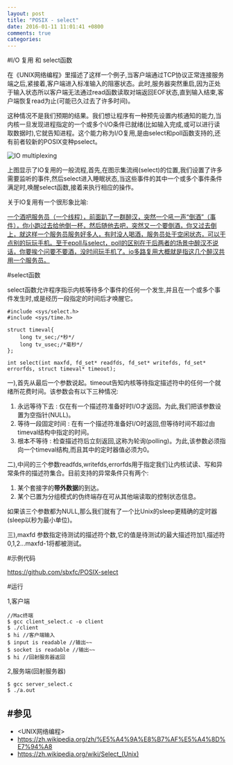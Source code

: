 ```yaml
---
layout: post
title: "POSIX - select"
date: 2016-01-11 11:01:41 +0800
comments: true
categories: 
---
```


#I/O 复用 和 select函数



在《UNIX网络编程》里描述了这样一个例子,当客户端通过TCP协议正常连接服务端之后,紧接着,客户端进入标准输入的阻塞状态。此时,服务器突然重启,因为正处于输入状态所以客户端无法通过read函数读取对端返回EOF状态,直到输入结束,客户端恢复read为止(可能已久过去了许多时间)。

这种情况不是我们预期的结果。我们想让程序有一种预先设置内核通知的能力,当内核一旦发现进程指定的一个或多个I/O条件已就绪(比如输入完成,或可以进行读取数据时),它就告知进程。这个能力称为I/O复用,是由select和poll函数支持的,还有前者较新的POSIX变种pselect。

![IO multiplexing](/images/2016/1/io_multiplexing.png)

上图显示了IO复用的一般流程,首先,在图示集流阀(select)的位置,我们设置了许多需要监听的事件,然后select进入睡眠状态,当这些事件的其中一个或多个事件条件满足时,唤醒select函数,接着来执行相应的操作。

关于IO复用有一个很形象比喻:

[一个酒吧服务员（一个线程），前面趴了一群醉汉，突然一个吼一声“倒酒”（事件），你小跑过去给他倒一杯，然后随他去吧，突然又一个要倒酒，你又过去倒上，就这样一个服务员服务好多人，有时没人喝酒，服务员处于空闲状态，可以干点别的玩玩手机。至于epoll与select，poll的区别在于后两者的场景中醉汉不说话，你要挨个问要不要酒，没时间玩手机了。io多路复用大概就是指这几个醉汉共用一个服务员。](http://www.zhihu.com/question/32163005/answer/55687802)

#select函数

select函数允许程序指示内核等待多个事件的任何一个发生,并且在一个或多个事件发生时,或是经历一段指定的时间后才唤醒它。

	#include <sys/select.h>
	#include <sys/time.h>
	
	struct timeval{
		long tv_sec;/*秒*/
		long tv_usec;/*毫秒*/
	};
	
	int select(int maxfd, fd_set* readfds, fd_set* writefds, fd_set* errorfds, struct timeval* timeout);

一),首先从最后一个参数说起。timeout告知内核等待指定描述符中的任何一个就绪所花费时间。该参数会有以下三种情况:

1. 永远等待下去 : 仅在有一个描述符准备好时I/O才返回。为此,我们把该参数设置为空指针(NULL)。
2. 等待一段固定时间 : 在有一个描述符准备好I/O时返回,但等待时间不超过由timeval结构中指定的时间。
3. 根本不等待 : 检查描述符后立刻返回,这称为轮询(polling)。为此,该参数必须指向一个timeval结构,而且其中的定时器值必须为0。

二),中间的三个参数readfds,writefds,errorfds用于指定我们让内核试读、写和异常条件的描述符集合。目前支持的异常条件只有两个:

1. 某个套接字的**带外数据**的到达。
2. 某个已置为分组模式的伪终端存在可从其他端读取的控制状态信息。

如果该三个参数都为NULL,那么我们就有了一个比Unix的sleep更精确的定时器(sleep以秒为最小单位)。

三),maxfd 参数指定待测试的描述符个数,它的值是待测试的最大描述符加1,描述符0,1,2...maxfd-1将都被测试。
	
#示例代码

<https://github.com/sbxfc/POSIX-select>

#运行
	
1,客户端

	//Mac终端 
	$ gcc client_select.c -o client
	$ ./client
	$ hi //客户端输入
	$ input is readable //输出~~
	$ socket is readable //输出~~
	$ hi //回射服务器返回
	
2,服务端(回射服务器)
	
	$ gcc server_select.c
	$ ./a.out 
	
#参见
---
- <UNIX网络编程>
- <https://zh.wikipedia.org/zh/%E5%A4%9A%E8%B7%AF%E5%A4%8D%E7%94%A8>
- <https://zh.wikipedia.org/wiki/Select_(Unix)>